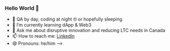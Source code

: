 ### Hello World 👋


- 🔭 QA by day, coding at night 🤓 or hopefully sleeping 
- 🌱 I’m currently learning dApp & Web3 
- 💬 Ask me about disruptive innovation and reducing LTC needs in Canada
- 📫 How to reach me: [LinkedIn](https://www.linkedin.com/in/williamhsu0/)
- 😄 Pronouns: he/him
-->
